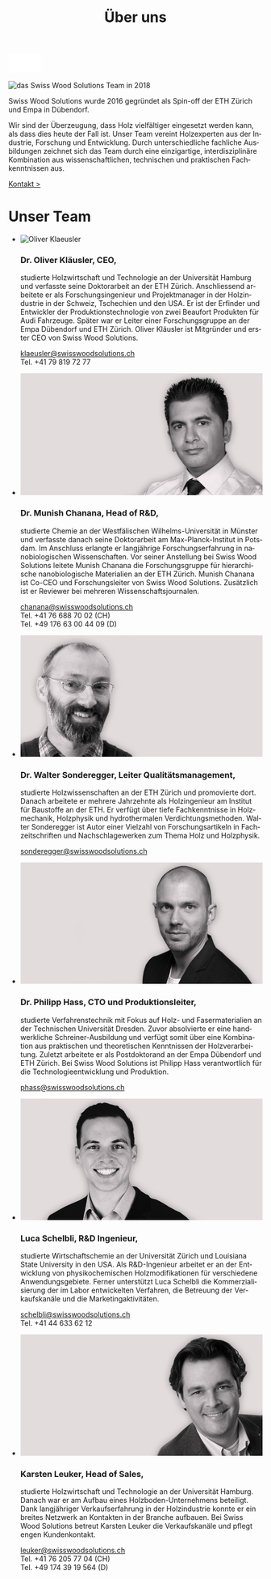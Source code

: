 ﻿---
lang: de
title: 'Über uns'
order: 5
---

<div class="full-width-kenburns">
<div class="wrap-bg-image">


![arrow down](/assets/images/arrow-d-white.svg)
</div>
<img srcset="/assets/images/About_1_Tropical_Wood_Tropenholz_Ersatz_Replacement_Alternative_Sonowood_Ebony_Ebenholz_Swiss_Wood_Solutions_Klimaschutz_ETH_Zuerich_Startup_Schweiz_Switzerland.jpg"
     src="/assets/images/team_cover_2x.jpg" alt="das Swiss Wood Solutions Team in 2018">
</div>

<div class="full-width">
<div class="wrap -cols2">

Swiss Wood Solutions wurde 2016 gegründet als Spin-off der ETH Zürich und Empa in Dübendorf.

Wir sind der Überzeugung, dass Holz vielfältiger eingesetzt werden kann, als dass dies heute der Fall ist.
Unser Team vereint Holzexperten aus der Industrie, Forschung und Entwicklung.
Durch unterschiedliche fachliche Ausbildungen zeichnet sich das Team durch eine einzigartige, interdisziplinäre
Kombination aus wissenschaftlichen, technischen und praktischen Fachkenntnissen aus.

<a class="btn -red" href="/de/contact">Kontakt ></a>

# Unser Team

  - ![Oliver Klaeusler](/assets/images/About_5_Oliver_Kläusler_Tropical_Wood_Tropenholz_Ersatz_Alternative_Sonowood_Ebony_Ebenholz_SwissWoodSolutions_Klimaschutz_ETH_Zuerich_Startup_Schweiz_Switzerland.jpg)

    ### Dr. Oliver Kläusler, CEO,

    studierte Holzwirtschaft und Technologie an der Universität Hamburg und verfasste seine Doktorarbeit an der ETH Zürich. Anschliessend arbeitete er als Forschungsingenieur und Projektmanager in der Holzindustrie in der Schweiz, Tschechien und den USA. Er ist der Erfinder und Entwickler der Produktionstechnologie von zwei Beaufort Produkten für Audi Fahrzeuge. Später war er Leiter einer Forschungsgruppe an der Empa Dübendorf und ETH Zürich. Oliver Kläusler ist Mitgründer und erster CEO von Swiss Wood Solutions.  

    <klaeusler@swisswoodsolutions.ch>  
    Tel. +41 79 819 72 77

  - ![Munish Chanana](/assets/images/About_4_Munish_Chanana_Tropical_Wood_Tropenholz_Ersatz_Alternative_Sonowood_Ebony_Ebenholz_SwissWoodSolutions_Klimaschutz_ETH_Zuerich_Startup_Schweiz_Switzerland.jpg)

    ### Dr. Munish Chanana, Head of R\&D,

    studierte Chemie an der Westfälischen Wilhelms-Universität in Münster und verfasste danach seine Doktorarbeit am Max-Planck-Institut in Potsdam. Im Anschluss erlangte er langjährige Forschungserfahrung in nanobiologischen Wissenschaften. Vor seiner Anstellung bei Swiss Wood Solutions leitete Munish Chanana die Forschungsgruppe für hierarchische nanobiologische Materialien an der ETH Zürich. Munish Chanana ist Co-CEO und Forschungsleiter von Swiss Wood Solutions. Zusätzlich ist er Reviewer bei mehreren Wissenschaftsjournalen.  

    <chanana@swisswoodsolutions.ch>  
    Tel. +41 76 688 70 02 (CH)  
    Tel. +49 176 63 00 44 09 (D)

  - ![Walter Sonderegger](/assets/images/About_7_Walter_Sonderegger_Tropical_Wood_Tropenholz_Ersatz_Alternative_Sonowood_Ebony_Ebenholz_SwissWoodSolutions_Klimaschutz_ETH_Zuerich_Schweiz_Switzerland.jpg)

    ### Dr. Walter Sonderegger, Leiter Qualitätsmanagement,

    studierte Holzwissenschaften an der ETH Zürich und promovierte dort. Danach arbeitete er mehrere Jahrzehnte als Holzingenieur am Institut für Baustoffe an der ETH. Er verfügt über tiefe Fachkenntnisse in Holzmechanik, Holzphysik und hydrothermalen Verdichtungsmethoden. Walter Sonderegger ist Autor einer Vielzahl von Forschungsartikeln in Fachzeitschriften und Nachschlagewerken zum Thema Holz und Holzphysik.

    <sonderegger@swisswoodsolutions.ch>

  - ![Philipp Hass](/assets/images/About_6_Philipp_Hass_Tropical_Wood_Tropenholz_Ersatz_Alternative_Sonowood_Ebony_Ebenholz_SwissWoodSolutions_Klimaschutz_ETH_Zuerich_Startup_Schweiz_Switzerland.jpg)

    ### Dr. Philipp Hass, CTO und Produktionsleiter,

    studierte Verfahrenstechnik mit Fokus auf Holz- und Fasermaterialien an der Technischen Universität Dresden. Zuvor absolvierte er eine handwerkliche Schreiner-Ausbildung und verfügt somit über eine Kombination aus praktischen und theoretischen Kenntnissen der Holzverarbeitung. Zuletzt arbeitete er als Postdoktorand an der Empa Dübendorf und ETH Zürich. Bei Swiss Wood Solutions ist Philipp Hass verantwortlich für die Technologieentwicklung und Produktion.

    <phass@swisswoodsolutions.ch>

  - ![Luca Schelbli](/assets/images/About_3_Luca_Schelbli_Tropical_Wood_Tropenholz_Ersatz_Alternative_Sonowood_Ebony_Ebenholz_SwissWoodSolutions_Klimaschutz_ETH_Zuerich_Startup_Schweiz_Switzerland.jpg)

    ### Luca Schelbli, R\&D Ingenieur,

    studierte Wirtschaftschemie an der Universität Zürich und Louisiana State University in den USA. Als R&D-Ingenieur arbeitet er an der Entwicklung von physikochemischen Holzmodifikationen für verschiedene Anwendungsgebiete. Ferner unterstützt Luca Schelbli die Kommerzialisierung der im Labor entwickelten Verfahren, die Betreuung der Verkaufskanäle und die Marketingaktivitäten.  

    <schelbli@swisswoodsolutions.ch>  
    Tel. +41 44 633 62 12

  - ![Karsten Leuker](/assets/images/About_2_Karsten_Leuker_Tropical_Wood_Tropenholz_Ersatz_Alternative_Sonowood_Ebony_Ebenholz_SwissWoodSolutions_Klimaschutz_ETH_Zuerich_Startup_Schweiz_Switzerland.jpg)

    ### Karsten Leuker, Head of Sales,

    studierte Holzwirtschaft und Technologie an der Universität Hamburg. Danach war er am Aufbau eines Holzboden-Unternehmens beteiligt. Dank langjähriger Verkaufserfahrung in der Holzindustrie konnte er ein breites Netzwerk an Kontakten in der Branche aufbauen. Bei Swiss Wood Solutions betreut Karsten Leuker die Verkaufskanäle und pflegt engen Kundenkontakt.

    <leuker@swisswoodsolutions.ch>  
    Tel. +41 76 205 77 04 (CH)  
    Tel. +49 174 39 19 564 (D)

</div>
</div>
